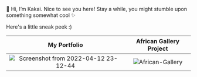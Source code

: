 👋 Hi, I’m Kakai. Nice to see you here! Stay a while, you might stumble upon something somewhat cool ✨ 

Here's a little sneak peek :)

My Portfolio             |  African Gallery Project
:-------------------------:|:-------------------------:
![Screenshot from 2022-04-12 23-12-44](https://user-images.githubusercontent.com/92310262/163055761-ffec4331-875b-4617-9e96-65c7ee3b92a4.png)  |  ![African-Gallery](https://user-images.githubusercontent.com/92310262/163054726-ba76efa8-5302-484f-b12a-1f6b43bd53db.png)


